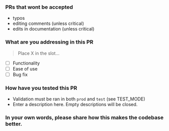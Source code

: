 ### PRs that wont be accepted
  - typos
  - editing comments (unless critical)
  - edits in documentation (unless critical)

### What are you addressing in this PR
> Place X in the slot...
  - [ ] Functionality 
  - [ ] Ease of use   
  - [ ] Bug fix       

### How have you tested this PR

 - Validation must be ran in both `prod` and `test` (see TEST_MODE)
 - Enter a description here. Empty descriptions will be closed.

### In your own words, please share how this makes the codebase better.
